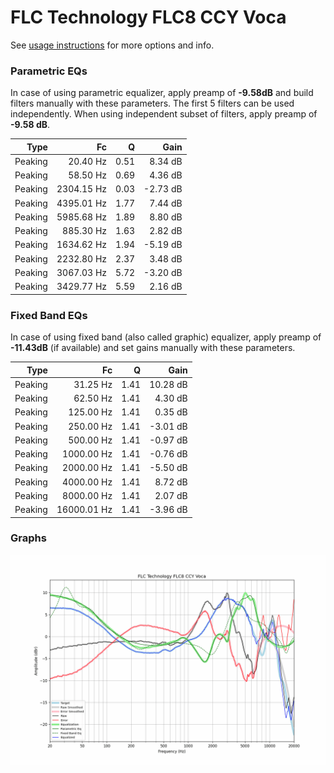 # FLC Technology FLC8 CCY Voca
See [usage instructions](https://github.com/jaakkopasanen/AutoEq#usage) for more options and info.

### Parametric EQs
In case of using parametric equalizer, apply preamp of **-9.58dB** and build filters manually
with these parameters. The first 5 filters can be used independently.
When using independent subset of filters, apply preamp of **-9.58 dB**.

| Type    | Fc         |    Q | Gain     |
|--------:|-----------:|-----:|---------:|
| Peaking | 20.40 Hz   | 0.51 | 8.34 dB  |
| Peaking | 58.50 Hz   | 0.69 | 4.36 dB  |
| Peaking | 2304.15 Hz | 0.03 | -2.73 dB |
| Peaking | 4395.01 Hz | 1.77 | 7.44 dB  |
| Peaking | 5985.68 Hz | 1.89 | 8.80 dB  |
| Peaking | 885.30 Hz  | 1.63 | 2.82 dB  |
| Peaking | 1634.62 Hz | 1.94 | -5.19 dB |
| Peaking | 2232.80 Hz | 2.37 | 3.48 dB  |
| Peaking | 3067.03 Hz | 5.72 | -3.20 dB |
| Peaking | 3429.77 Hz | 5.59 | 2.16 dB  |

### Fixed Band EQs
In case of using fixed band (also called graphic) equalizer, apply preamp of **-11.43dB**
(if available) and set gains manually with these parameters.

| Type    | Fc          |    Q | Gain     |
|--------:|------------:|-----:|---------:|
| Peaking | 31.25 Hz    | 1.41 | 10.28 dB |
| Peaking | 62.50 Hz    | 1.41 | 4.30 dB  |
| Peaking | 125.00 Hz   | 1.41 | 0.35 dB  |
| Peaking | 250.00 Hz   | 1.41 | -3.01 dB |
| Peaking | 500.00 Hz   | 1.41 | -0.97 dB |
| Peaking | 1000.00 Hz  | 1.41 | -0.76 dB |
| Peaking | 2000.00 Hz  | 1.41 | -5.50 dB |
| Peaking | 4000.00 Hz  | 1.41 | 8.72 dB  |
| Peaking | 8000.00 Hz  | 1.41 | 2.07 dB  |
| Peaking | 16000.01 Hz | 1.41 | -3.96 dB |

### Graphs
![](./FLC%20Technology%20FLC8%20CCY%20Voca.png)